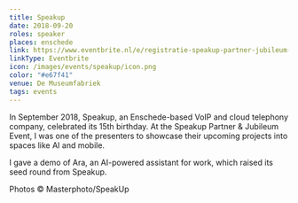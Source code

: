 ```yaml
---
title: Speakup
date: 2018-09-20
roles: speaker
places: enschede
link: https://www.eventbrite.nl/e/registratie-speakup-partner-jubileum-event-het-heft-in-handen-47815646887
linkType: Eventbrite
icon: /images/events/speakup/icon.png
color: "#e67f41"
venue: De Museumfabriek
tags: events
---
```


In September 2018, Speakup, an Enschede-based VoIP and cloud telephony company, celebrated its 15th birthday. At the Speakup Partner & Jubileum Event, I was one of the presenters to showcase their upcoming projects into spaces like AI and mobile.

<!--more-->

I gave a demo of Ara, an AI-powered assistant for work, which raised its seed round from Speakup.

Photos © Masterphoto/SpeakUp

<div class="two-images">
  <img alt="" src="/images/events/speakup/5baa7959cb226_MASTERPHOTO_NL-20-09-18_042.jpg">
  <img alt="" src="/images/events/speakup/5baa79763d49f_MASTERPHOTO_NL-20-09-18_102.jpg">
</div>

<div class="two-images">
  <img alt="" src="/images/events/speakup/5baa797ed3317_MASTERPHOTO_NL-20-09-18_121.jpg">
  <img alt="" src="/images/events/speakup/5baa795ec8ec7_MASTERPHOTO_NL-20-09-18_053.jpg">
</div>
